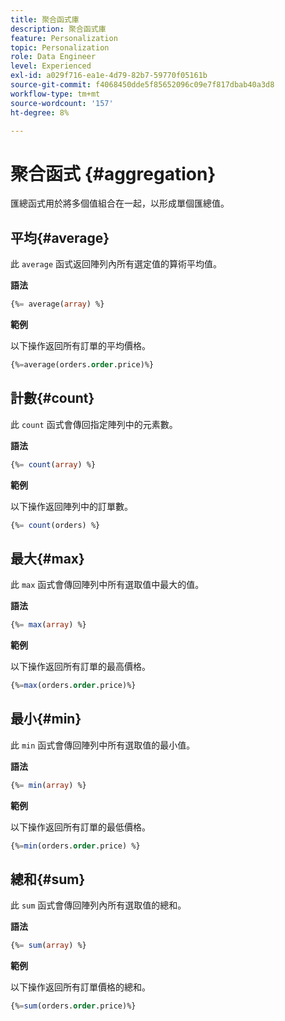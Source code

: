 ```yaml
---
title: 聚合函式庫
description: 聚合函式庫
feature: Personalization
topic: Personalization
role: Data Engineer
level: Experienced
exl-id: a029f716-ea1e-4d79-82b7-59770f05161b
source-git-commit: f4068450dde5f85652096c09e7f817dbab40a3d8
workflow-type: tm+mt
source-wordcount: '157'
ht-degree: 8%

---
```


# 聚合函式 {#aggregation}

匯總函式用於將多個值組合在一起，以形成單個匯總值。

## 平均{#average}

此 `average` 函式返回陣列內所有選定值的算術平均值。

**語法**

```sql
{%= average(array) %}
```

**範例**

以下操作返回所有訂單的平均價格。

```sql
{%=average(orders.order.price)%}
```

## 計數{#count}

此 `count` 函式會傳回指定陣列中的元素數。

**語法**

```sql
{%= count(array) %}
```

**範例**

以下操作返回陣列中的訂單數。

```sql
{%= count(orders) %}
```

## 最大{#max}

此 `max` 函式會傳回陣列中所有選取值中最大的值。

**語法**

```sql
{%= max(array) %}
```

**範例**

以下操作返回所有訂單的最高價格。

```sql
{%=max(orders.order.price)%}
```

## 最小{#min}

此 `min` 函式會傳回陣列中所有選取值的最小值。

**語法**

```sql
{%= min(array) %}
```

**範例**

以下操作返回所有訂單的最低價格。

```sql
{%=min(orders.order.price) %}
```

## 總和{#sum}

此 `sum` 函式會傳回陣列內所有選取值的總和。

**語法**

```sql
{%= sum(array) %}
```

**範例**

以下操作返回所有訂單價格的總和。

```sql
{%=sum(orders.order.price)%}
```
